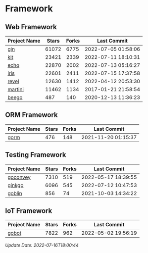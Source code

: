 # Framework

## Web Framework
| Project Name | Stars | Forks | Last Commit |
| ------------ | ----- | ----- | ----------- |
| [gin](https://github.com/gin-gonic/gin) | 61072 | 6775 | 2022-07-05 01:58:06 |
| [kit](https://github.com/go-kit/kit) | 23421 | 2339 | 2022-07-11 18:10:31 |
| [echo](https://github.com/labstack/echo) | 22870 | 2002 | 2022-07-13 05:16:27 |
| [iris](https://github.com/kataras/iris) | 22601 | 2411 | 2022-07-15 17:37:58 |
| [revel](https://github.com/revel/revel) | 12630 | 1412 | 2022-04-12 20:53:30 |
| [martini](https://github.com/go-martini/martini) | 11462 | 1134 | 2017-01-21 21:58:54 |
| [beego](https://github.com/astaxie/beego) | 487 | 140 | 2020-12-13 11:36:23 |

## ORM Framework
| Project Name | Stars | Forks | Last Commit |
| ------------ | ----- | ----- | ----------- |
| [gorm](https://github.com/jinzhu/gorm) | 476 | 148 | 2021-11-20 01:15:37 |

## Testing Framework
| Project Name | Stars | Forks | Last Commit |
| ------------ | ----- | ----- | ----------- |
| [goconvey](https://github.com/smartystreets/goconvey) | 7310 | 519 | 2022-05-17 18:39:55 |
| [ginkgo](https://github.com/onsi/ginkgo) | 6096 | 545 | 2022-07-12 10:47:53 |
| [goblin](https://github.com/franela/goblin) | 856 | 74 | 2021-10-03 14:34:22 |

## IoT Framework
| Project Name | Stars | Forks | Last Commit |
| ------------ | ----- | ----- | ----------- |
| [gobot](https://github.com/hybridgroup/gobot) | 7822 | 962 | 2022-05-02 19:56:19 |

*Update Date: 2022-07-16T18:00:44*